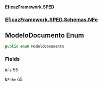 #### [EficazFramework.SPED](EficazFrameworkSPED.md 'EficazFramework SPED')
### [EficazFramework.SPED.Schemas.NFe](EficazFramework.SPED.Schemas.NFe.md 'EficazFramework.SPED.Schemas.NFe')

## ModeloDocumento Enum

```csharp
public enum ModeloDocumento
```
### Fields

<a name='EficazFramework.SPED.Schemas.NFe.ModeloDocumento.NFe'></a>

`NFe` 55

<a name='EficazFramework.SPED.Schemas.NFe.ModeloDocumento.NFeAv'></a>

`NFeAv` 65